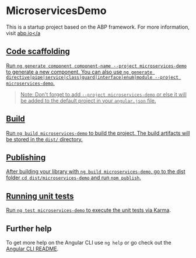# MicroservicesDemo

This is a startup project based on the ABP framework. For more information, visit <a href="https://abp.io/" target="_blank">abp.io</a

## Code scaffolding

Run `ng generate component component-name --project microservices-demo` to generate a new component. You can also use `ng generate directive|pipe|service|class|guard|interface|enum|module --project microservices-demo`.
> Note: Don't forget to add `--project microservices-demo` or else it will be added to the default project in your `angular.json` file. 

## Build

Run `ng build microservices-demo` to build the project. The build artifacts will be stored in the `dist/` directory.

## Publishing

After building your library with `ng build microservices-demo`, go to the dist folder `cd dist/microservices-demo` and run `npm publish`.

## Running unit tests

Run `ng test microservices-demo` to execute the unit tests via [Karma](https://karma-runner.github.io).

## Further help

To get more help on the Angular CLI use `ng help` or go check out the [Angular CLI README](https://github.com/angular/angular-cli/blob/master/README.md).
